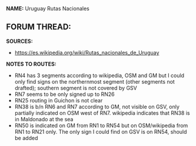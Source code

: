 ﻿**NAME:**
Uruguay Rutas Nacionales

**FORUM THREAD:**
- 


**SOURCES:**
- https://es.wikipedia.org/wiki/Rutas_nacionales_de_Uruguay


**NOTES TO ROUTES:**
- RN4 has 3 segments according to wikipedia, OSM and GM but I could only find signs on the northernmost segment (other segments not drafted); southern segment is not covered by GSV
- RN7 seems to be only signed up to RN26
- RN25 routing in Guichon is not clear
- RN38 is b/n RN6 and RN7 according to GM, not visible on GSV, only partially indicated on OSM west of RN7. wikipedia indicates that RN38 is in Maldonado at the sea
- RN50 is indicated on GM from RN1 to RN54 but on OSM/wikipedia from RN1 to RN21 only. The only sign I could find on GSV is on RN54, should be added